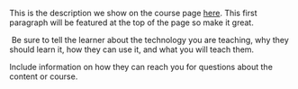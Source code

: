 This is the description we show on the course page [here](https://lab.github.com/CintiaOri/my-first-gitcourse.). This first paragraph will be featured at the top of the page so make it great.
​

​
Be sure to tell the learner about the technology you are teaching, why they should learn it, how they can use it, and what you will teach them.
​


Include information on how they can reach you for questions about the content or course. 